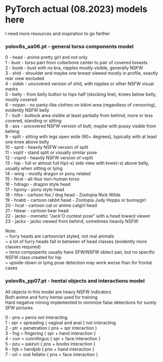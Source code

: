 # PyTorch actual (08.2023) models here

I need more resources and inspiration to go farther

### yolov8s_aa06.pt - general torso components model
 
 0 - head   - anime pretty girl and not only <br>
 1 - bust   - torso part from collarbone center to pair of covered breasts <br>
 2 - boob   - bust with no bra, nipples mostly visible, generally NSFW <br>
 3 - shld   - shoulder and maybe one breast viewed mostly in profile, exactly rear view excluded <br>
 4 - sideb  - uncovered version of shld, with nipples or other NSFW visual marks <br>
 5 - belly  - from belly button to hips half (stocking line), knees below belly, mostly covered <br>
 6 - nopan  - no panty-like clothes on bikini area (regardless of censoring), evidently NSFW belly <br>
 7 - butt   - buttock area visible at least partially from behind, more or less covered, standing or sitting <br>
 8 - ass    - uncovered NSFW version of butt, maybe with pussy visible from behing <br>
 9 - split  - sitting with legs open wide (90+ degrees), typically with at least one knee above belly <br>
10 - sprd   - heavily NSFW version of split <br>
11 - vsplt  - stand split or visually similar pose <br>
12 - vsprd  - heavily NSFW version of vsplit <br>
13 - hip    - full or almost full hip(-s) side view with knee(-s) above belly, usually when sitting or lying <br>
14 - wing   - mostly dragon or pony related <br>
15 - feral  - all-four non-human torso <br>
16 - hdrago - dragon style head <br>
17 - hpony  - pony style head <br>
18 - hfox   - cartoon fox / dog head - Zootopia Nick Wilde <br>
19 - hrabb  - cartoon rabbit head - Zootopia Judy Hopps or bunnygirl <br>
20 - hcat   - cartoon cat or anime catgirl head <br>
21 - hbear  - cartoon bear head <br>
22 - jacko  - memetic "Jack'O contest pose" with a head toward viewer <br>
23 - jackx  - jacko viewed from behind, sometimes heavily NSFW <br>

Note: <br>
~ furry heads are cartoon/art styled, not real animals <br>
~ a lot of furry heads fall in between of head classes (evidently more classes required) <br>
~ torso compopents usually have SFW/NSFW oblect pair, but no specific NSFW class created for hip <br>
~ upside-down or lying pose detection may work worse than for frontal cases <br>


### yolov8s_pp07.pt - hentai objects and interactions model

All objects in this model are heavy NSFW indicators <br>
Both anime and furry hentai used for training <br>
Hard negative mining implemented to minimize false detections for surely SFW pictures <br>

0 - pns = penis not interacting <br>
1 - spr = spreading { vaginal and anal } not interacting <br>
2 - ptr = penetration { pns + spr interaction } <br>
3 - fng = fingering { spr + hand interaction } <br>
4 - cun = cunnilingus { spr + face interaction } <br>
5 - pzu = paizuri { pns + boobs interaction } <br>
6 - hjb = handjob { pns + hand interaction } <br>
7 - orl = oral fellatio { pns + face interaction } <br>

